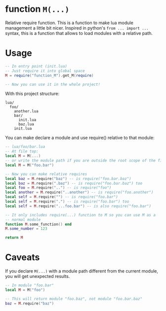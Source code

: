 # function `M(...)`

Relative require function. This is a function to make lua module management
a little bit nicer. Inspired in python's `from ... import ...` syntax, this
is a function that allows to load modules with a relative path.

# Usage

```lua
-- In entry point (init.lua)
-- Just require it into global space
M = require("function_M").get_M(require)

-- Now you can use it in the whole project!
```

With this project structure:
```
lua/
  foo/
    another.lua
    bar/
      init.lua
      baz.lua
    init.lua
```

You can make declare a module and use require() relative to that module:

```lua
-- lua/foo/bar.lua
-- At file top:
local M = M(...)
-- or write the module path if you are outside the root scope of the file:
local M = M("foo.bar")

-- Now you can make relative requires
local baz = M.require("baz") -- is require("foo.bar.baz")
local baz = M.require(".baz") -- is require("foo.bar.baz") too
local foo = M.require("..") -- is require("foo")
local another = M.require("..another") -- is require("foo.another")
local self = M.require("") -- is require("foo.bar")
local self = M.require(".") -- is require("foo.bar") too
local self = M.require("...foo.bar") -- is also require("foo.bar")

-- It only includes require(...) function to M so you can use M as a
-- normal module
function M.some_function() end
M.some_number = 123

return M
```

# Caveats

If you declare `M(...)` with a module path different from the current
module, you will get unexpected results.

```lua
-- In module "foo.bar"
local M = M("foo")

-- This will return module "foo.baz", not module "foo.bar.baz"
baz = M.require("baz")
```
